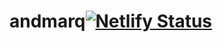# andmarq[![Netlify Status](https://api.netlify.com/api/v1/badges/b00f0f4d-886b-4ffc-938d-74371f3e6e5c/deploy-status)](https://app.netlify.com/sites/rlaebqebq-andmarq/deploys)
